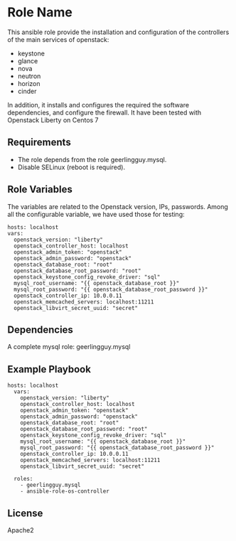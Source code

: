 Role Name
=========

This ansible role provide the installation and configuration of the controllers of the main services of openstack:

* keystone
* glance
* nova
* neutron
* horizon
* cinder

In addition, it installs and configures the required the software dependencies, and configure the firewall.
It have been tested with Openstack Liberty on Centos 7

Requirements
------------

* The role depends from the role geerlingguy.mysql.
* Disable SELinux (reboot is required).

Role Variables
--------------
The variables are related to the Openstack version, IPs, passwords.
Among all the configurable variable, we have used those for testing: 

    hosts: localhost
    vars:
      openstack_version: "liberty"
      openstack_controller_host: localhost
      openstack_admin_token: "openstack"
      openstack_admin_password: "openstack"
      openstack_database_root: "root"
      openstack_database_root_password: "root"
      openstack_keystone_config_revoke_driver: "sql"
      mysql_root_username: "{{ openstack_database_root }}"
      mysql_root_password: "{{ openstack_database_root_password }}"
      openstack_controller_ip: 10.0.0.11
      openstack_memcached_servers: localhost:11211
      openstack_libvirt_secret_uuid: "secret"


Dependencies
------------
A complete mysql role: geerlingguy.mysql


Example Playbook
----------------

    hosts: localhost
      vars:
        openstack_version: "liberty"
        openstack_controller_host: localhost
        openstack_admin_token: "openstack"
        openstack_admin_password: "openstack"
        openstack_database_root: "root"
        openstack_database_root_password: "root"
        openstack_keystone_config_revoke_driver: "sql"
        mysql_root_username: "{{ openstack_database_root }}"
        mysql_root_password: "{{ openstack_database_root_password }}"
        openstack_controller_ip: 10.0.0.11
        openstack_memcached_servers: localhost:11211
        openstack_libvirt_secret_uuid: "secret"
    
      roles:
        - geerlingguy.mysql
        - ansible-role-os-controller

License
-------

Apache2

